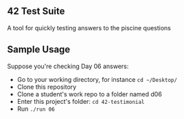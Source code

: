 ## 42 Test Suite

A tool for quickly testing answers to the piscine questions

## Sample Usage

Suppose you're checking Day 06 answers:

- Go to your working directory, for instance `cd ~/Desktop/`
- Clone this repository
- Clone a student's work repo to a folder named d06
- Enter this project's folder: `cd 42-testimonial`
- Run `./run 06`

